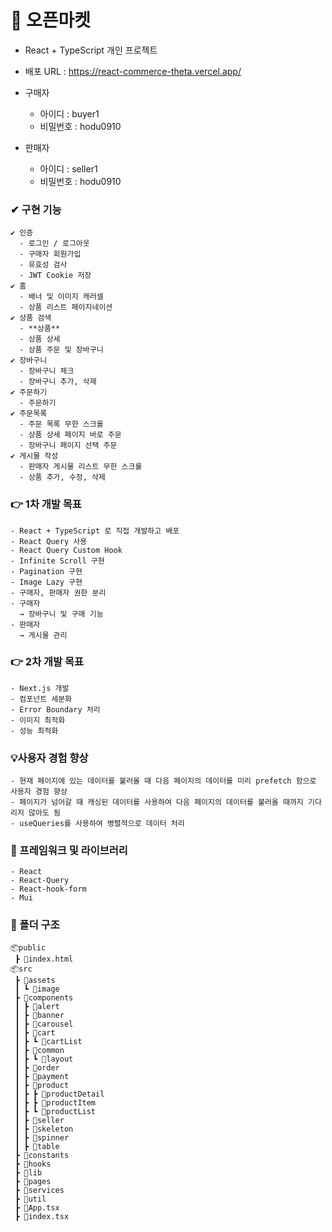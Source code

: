 <h1>🛒 오픈마켓</h1>

- React + TypeScript 개인 프로젝트

- 배포 URL : https://react-commerce-theta.vercel.app/
- 구매자
  - 아이디 : buyer1
  - 비밀번호 : hodu0910
- 판매자
  - 아이디 : seller1
  - 비밀번호 : hodu0910

### ✔ 구현 기능

```
✔ 인증
  - 로그인 / 로그아웃
  - 구매자 회원가입
  - 유효성 검사
  - JWT Cookie 저장
✔ 홈
  - 배너 및 이미지 캐러셀
  - 상품 리스트 페이지네이션
✔ 상품 검색
  - **상품**
  - 상품 상세
  - 상품 주문 및 장바구니
✔ 장바구니
  - 장바구니 체크
  - 장바구니 추가, 삭제
✔ 주문하기
  - 주문하기
✔ 주문목록
  - 주문 목록 무한 스크롤
  - 상품 상세 페이지 바로 주문
  - 장바구니 페이지 선택 주문
✔ 게시물 작성
  - 판매자 게시물 리스트 무한 스크롤
  - 상품 추가, 수정, 삭제
```

### 👉 1차 개발 목표

```
- React + TypeScript 로 직접 개발하고 배포
- React Query 사용
- React Query Custom Hook
- Infinite Scroll 구현
- Pagination 구현
- Image Lazy 구현
- 구매자, 판매자 권한 분리
- 구매자
  → 장바구니 및 구매 기능
- 판매자
  → 게시물 관리
```

### 👉 2차 개발 목표

```
- Next.js 개발
- 컴포넌트 세분화
- Error Boundary 처리
- 이미지 최적화
- 성능 최적화
```

### 💡사용자 경험 향상

```
- 현재 페이지에 있는 데이터를 불러올 때 다음 페이지의 데이터를 미리 prefetch 함으로 사용자 경험 향상
- 페이지가 넘어갈 때 캐싱된 데이터를 사용하여 다음 페이지의 데이터를 불러올 때까지 기다리지 않아도 됨
- useQueries를 사용하여 병렬적으로 데이터 처리
```

### 📗 프레임워크 및 라이브러리

```
- React
- React-Query
- React-hook-form
- Mui
```

### 📁 폴더 구조

```
📦public
 ┣ 📜index.html
📦src
 ┣ 📂assets
 ┃ ┗ 📂image
 ┣ 📂components
 ┃ ┣ 📂alert
 ┃ ┣ 📂banner
 ┃ ┣ 📂carousel
 ┃ ┣ 📂cart
 ┃ ┣ ┗ 📂cartList
 ┃ ┣ 📂common
 ┃ ┣ ┗ 📂layout
 ┃ ┣ 📂order
 ┃ ┣ 📂payment
 ┃ ┣ 📂product
 ┃ ┣ ┣ 📂productDetail
 ┃ ┣ ┣ 📂productItem
 ┃ ┣ ┗ 📂productList
 ┃ ┣ 📂seller
 ┃ ┣ 📂skeleton
 ┃ ┣ 📂spinner
 ┃ ┣ 📂table
 ┣ 📂constants
 ┣ 📂hooks
 ┣ 📂lib
 ┣ 📂pages
 ┣ 📂services
 ┣ 📂util
 ┣ 📜App.tsx
 ┣ 📜index.tsx
```
